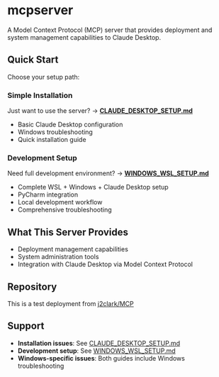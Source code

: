 # mcpserver

A Model Context Protocol (MCP) server that provides deployment and system management capabilities to Claude Desktop.

## Quick Start

Choose your setup path:

### Simple Installation
Just want to use the server? → **[CLAUDE_DESKTOP_SETUP.md](CLAUDE_DESKTOP_SETUP.md)**
- Basic Claude Desktop configuration
- Windows troubleshooting
- Quick installation guide

### Development Setup
Need full development environment? → **[WINDOWS_WSL_SETUP.md](WINDOWS_WSL_SETUP.md)**
- Complete WSL + Windows + Claude Desktop setup
- PyCharm integration
- Local development workflow
- Comprehensive troubleshooting

## What This Server Provides

- Deployment management capabilities
- System administration tools
- Integration with Claude Desktop via Model Context Protocol

## Repository

This is a test deployment from [j2clark/MCP](https://github.com/j2clark/MCP)

## Support

- **Installation issues**: See [CLAUDE_DESKTOP_SETUP.md](CLAUDE_DESKTOP_SETUP.md)
- **Development setup**: See [WINDOWS_WSL_SETUP.md](WINDOWS_WSL_SETUP.md)
- **Windows-specific issues**: Both guides include Windows troubleshooting